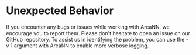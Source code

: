 # Unexpected Behavior #

If you encounter any bugs or issues while working with ArcaNN, we encourage you to report them.
Please don't hesitate to open an issue on our GitHub repository.
To assist us in identifying the problem, you can use the -v 1 argument with ArcaNN to enable more verbose logging.
